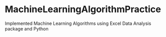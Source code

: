 # MachineLearningAlgorithmPractice
Implemented Machine Learning Algorithms using Excel Data Analysis package and Python
